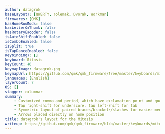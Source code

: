 ```yaml
---
author: datagrok
baseLayouts: [QWERTY, Colemak, Dvorak, Workman]
firmwares: [QMK]
hasHomeRowMods: false
hasLetterOnThumb: false
hasRotaryEncoder: false
isAutoShiftEnabled: false
isComboEnabled: false
isSplit: true
isTapDanceEnabled: false
keybindings: []
keyboard: Mitosis
keyCount: 46
keymapImage: datagrok.png
keymapUrl: https://github.com/qmk/qmk_firmware/tree/master/keyboards/mitosis/keymaps/datagrok
languages: [English]
layerCount: 7
OS: []
stagger: columnar
summary: 
    - Customized comma and period, which have exclamation point and question mark on their shift layer.
    - Tap right-shift for underscore, tap left-shift for tab.
    - Symmetric layout of paired braces/brackets/slashes for easier memorization.
    - Arrows placed directly on home position
title: datagrok's layout for the Mitosis
writeup: https://github.com/qmk/qmk_firmware/blob/master/keyboards/mitosis/keymaps/datagrok/readme.md
---
```

